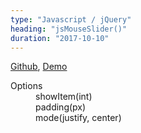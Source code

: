 ```yaml
---
type: "Javascript / jQuery"
heading: "jsMouseSlider()"
duration: "2017-10-10"
---
```


<p><a href="https://github.com/arcnatone/jsMouseSlider" target="_blank">Github</a>, <a href="https://arcnatone.github.io/arcnatone/plugins/jsMouseSlide/mouse_slide.html" target="_blank">Demo</a></p>
<dl>
    <dt>Options</dt>
    <dd>showItem(int)</dd>
    <dd>padding(px)</dd>
    <dd>mode(justify, center)</dd>
</dl>